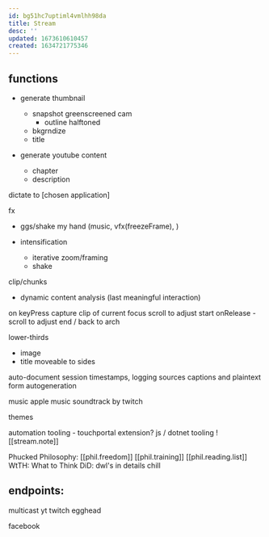 ```yaml
---
id: bg51hc7uptiml4vmlhh98da
title: Stream
desc: ''
updated: 1673610610457
created: 1634721775346
---
```


## functions
- generate thumbnail
  - snapshot greenscreened cam
    - outline halftoned
  - bkgrndize
  - title

- generate youtube content
  - chapter
  - description

dictate to [chosen application]

fx
- ggs/shake my hand
  (music, vfx(freezeFrame), )

- intensification
  - iterative zoom/framing
  - shake

clip/chunks
  - dynamic content analysis (last meaningful interaction)

  on keyPress
    capture clip of current focus
      scroll to adjust start
      onRelease - scroll to adjust end / back to arch

lower-thirds
  - image
  - title
  moveable to sides

auto-document
  session timestamps, logging sources
  captions and plaintext form autogeneration

music
  apple music
  soundtrack by twitch

themes

automation tooling - touchportal extension?
  js / dotnet tooling
  ![[stream.note]]

Phucked Philosophy:
  [[phil.freedom]]
  [[phil.training]]
  [[phil.reading.list]]
WtTH: What to Think
DiD: dwl's in details
chill

## endpoints:
  multicast
yt
twitch
egghead

facebook
